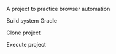  A project to practice browser automation
 
 Build system
 Gradle 
 
 
 Clone project
 
 Execute project
